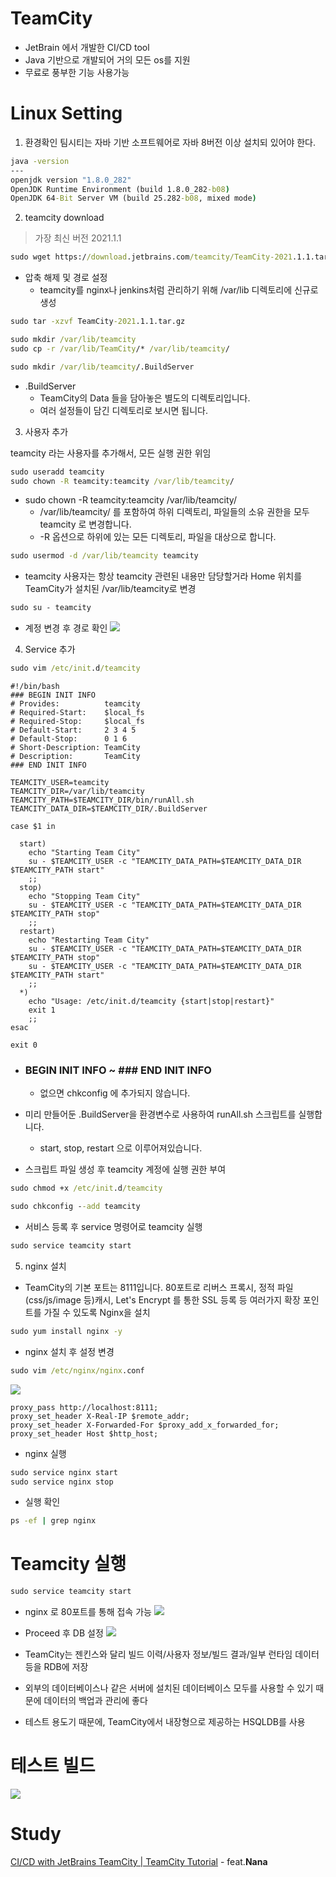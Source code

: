 # TeamCity
* JetBrain 에서 개발한 CI/CD tool
* Java 기반으로 개발되어 거의 모든 os를 지원
* 무료로 풍부한 기능 사용가능

# Linux Setting


1. 환경확인
팀시티는 자바 기반 소프트웨어로 자바 8버전 이상 설치되 있어야 한다.
```cmd
java -version
---
openjdk version "1.8.0_282"
OpenJDK Runtime Environment (build 1.8.0_282-b08)
OpenJDK 64-Bit Server VM (build 25.282-b08, mixed mode)
```

2. teamcity download
> 가장 최신 버전 2021.1.1

```cmd
sudo wget https://download.jetbrains.com/teamcity/TeamCity-2021.1.1.tar.gz
```

* 압축 해제 및 경로 설정
    + teamcity를 nginx나 jenkins처럼 관리하기 위해 /var/lib 디렉토리에 신규로 생성


```cmd
sudo tar -xzvf TeamCity-2021.1.1.tar.gz

sudo mkdir /var/lib/teamcity
sudo cp -r /var/lib/TeamCity/* /var/lib/teamcity/

sudo mkdir /var/lib/teamcity/.BuildServer
```
* .BuildServer
    + TeamCity의 Data 들을 담아놓은 별도의 디렉토리입니다.
    + 여러 설정들이 담긴 디렉토리로 보시면 됩니다.


3. 사용자 추가

teamcity 라는 사용자를 추가해서, 모든 실행 권한 위임
```cmd
sudo useradd teamcity
sudo chown -R teamcity:teamcity /var/lib/teamcity/
```
* sudo chown -R teamcity:teamcity /var/lib/teamcity/
    + /var/lib/teamcity/ 를 포함하여 하위 디렉토리, 파일들의 소유 권한을 모두 teamcity 로 변경합니다.
    + -R 옵션으로 하위에 있는 모든 디렉토리, 파일을 대상으로 합니다.

```cmd
sudo usermod -d /var/lib/teamcity teamcity

```

* teamcity 사용자는 항상 teamcity 관련된 내용만 담당할거라 Home 위치를 TeamCity가 설치된 /var/lib/teamcity로 변경


```cmd
sudo su - teamcity
```

* 계정 변경 후 경로 확인
![](assets/README-de6f5bc8.png)

4. Service 추가


```cmd
sudo vim /etc/init.d/teamcity
```

```vim
#!/bin/bash
### BEGIN INIT INFO
# Provides:          teamcity
# Required-Start:    $local_fs
# Required-Stop:     $local_fs
# Default-Start:     2 3 4 5
# Default-Stop:      0 1 6
# Short-Description: TeamCity
# Description:       TeamCity
### END INIT INFO

TEAMCITY_USER=teamcity
TEAMCITY_DIR=/var/lib/teamcity
TEAMCITY_PATH=$TEAMCITY_DIR/bin/runAll.sh
TEAMCITY_DATA_DIR=$TEAMCITY_DIR/.BuildServer

case $1 in

  start)
    echo "Starting Team City"
    su - $TEAMCITY_USER -c "TEAMCITY_DATA_PATH=$TEAMCITY_DATA_DIR $TEAMCITY_PATH start"
    ;;
  stop)
    echo "Stopping Team City"
    su - $TEAMCITY_USER -c "TEAMCITY_DATA_PATH=$TEAMCITY_DATA_DIR $TEAMCITY_PATH stop"
    ;;
  restart)
    echo "Restarting Team City"
    su - $TEAMCITY_USER -c "TEAMCITY_DATA_PATH=$TEAMCITY_DATA_DIR $TEAMCITY_PATH stop"
    su - $TEAMCITY_USER -c "TEAMCITY_DATA_PATH=$TEAMCITY_DATA_DIR $TEAMCITY_PATH start"
    ;;
  *)
    echo "Usage: /etc/init.d/teamcity {start|stop|restart}"
    exit 1
    ;;
esac

exit 0
```

* ### BEGIN INIT INFO ~ ### END INIT INFO
    + 없으면 chkconfig 에 추가되지 않습니다.
* 미리 만들어둔 .BuildServer을 환경변수로 사용하여 runAll.sh 스크립트를 실행합니다.
    + start, stop, restart 으로 이루어져있습니다.

* 스크립트 파일 생성 후 teamcity 계정에 실행 권한 부여
```cmd
sudo chmod +x /etc/init.d/teamcity

sudo chkconfig --add teamcity
```

* 서비스 등록 후 service 명령어로 teamcity 실행
```cmd
sudo service teamcity start
```

5. nginx 설치

*  TeamCity의 기본 포트는 8111입니다.
80포트로 리버스 프록시, 정적 파일 (css/js/image 등)캐시, Let's Encrypt 를 통한 SSL 등록 등 여러가지 확장 포인트를 가질 수 있도록 Nginx을 설치
```cmd
sudo yum install nginx -y
```

* nginx 설치 후 설정 변경
```cmd
sudo vim /etc/nginx/nginx.conf
```

![](assets/README-06e4ff0e.png)

```vim
proxy_pass http://localhost:8111;
proxy_set_header X-Real-IP $remote_addr;
proxy_set_header X-Forwarded-For $proxy_add_x_forwarded_for;
proxy_set_header Host $http_host;
```

* nginx 실행
```cmd
sudo service nginx start
sudo service nginx stop
```

* 실행 확인
```cmd
ps -ef | grep nginx
```


# Teamcity 실행

```cmd
sudo service teamcity start
```

* nginx 로 80포트를 통해 접속 가능
![](assets/README-b8cb22cb.png)

* Proceed 후 DB 설정
![](assets/README-fc082ce5.png)

* TeamCity는 젠킨스와 달리 빌드 이력/사용자 정보/빌드 결과/일부 런타임 데이터 등을 RDB에 저장
* 외부의 데이터베이스나 같은 서버에 설치된 데이터베이스 모두를 사용할 수 있기 때문에 데이터의 백업과 관리에 좋다
* 테스트 용도기 때문에, TeamCity에서 내장형으로 제공하는 HSQLDB를 사용

# 테스트 빌드
![](assets/README-ee8a9f2a.png)

# Study

[CI/CD with JetBrains TeamCity | TeamCity Tutorial](https://www.youtube.com/watch?v=zqi4fDF-S60) - feat.**Nana**

